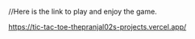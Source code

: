 //Here is the link to play and enjoy the game.

https://tic-tac-toe-thepranjal02s-projects.vercel.app/ 
